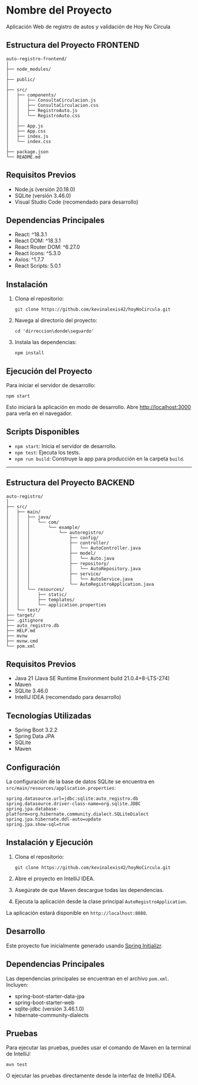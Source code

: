 # Nombre del Proyecto

Aplicación Web de registro de autos y validación de Hoy No Circula

## Estructura del Proyecto FRONTEND

```
auto-registro-frontend/
│
├── node_modules/
│
├── public/
│
├── src/
│   ├── components/
│   │   ├── ConsultaCirculacion.js
│   │   ├── ConsultaCirculacion.css
│   │   ├── RegistroAuto.js
│   │   └── RegistroAuto.css
│   │
│   ├── App.js
│   ├── App.css
│   ├── index.js
│   └── index.css
│
├── package.json
└── README.md
```

## Requisitos Previos

- Node.js (versión 20.18.0)
- SQLite (versión 3.46.0)
- Visual Studio Code (recomendado para desarrollo)

## Dependencias Principales

- React: ^18.3.1
- React DOM: ^18.3.1
- React Router DOM: ^6.27.0
- React Icons: ^5.3.0
- Axios: ^1.7.7
- React Scripts: 5.0.1

## Instalación

1. Clona el repositorio:
   ```
   git clone https://github.com/kevinalexis42/hoyNoCircula.git
   ```

2. Navega al directorio del proyecto:
   ```
   cd 'dirreccion\donde\seguardo'
   ```

3. Instala las dependencias:
   ```
   npm install
   ```

## Ejecución del Proyecto

Para iniciar el servidor de desarrollo:

```
npm start
```

Esto iniciará la aplicación en modo de desarrollo. Abre [http://localhost:3000](http://localhost:3000) para verla en el navegador.

## Scripts Disponibles

- `npm start`: Inicia el servidor de desarrollo.
- `npm test`: Ejecuta los tests.
- `npm run build`: Construye la app para producción en la carpeta `build`.

---------------------------------------------------------------------------------------

## Estructura del Proyecto BACKEND

```
auto-registro/
│
├── src/
│   ├── main/
│   │   ├── java/
│   │   │   └── com/
│   │   │       └── example/
│   │   │           └── autoregistro/
│   │   │               ├── config/
│   │   │               ├── controller/
│   │   │               │   └── AutoController.java
│   │   │               ├── model/
│   │   │               │   └── Auto.java
│   │   │               ├── repository/
│   │   │               │   └── AutoRepository.java
│   │   │               ├── service/
│   │   │               │   └── AutoService.java
│   │   │               └── AutoRegistroApplication.java
│   │   └── resources/
│   │       ├── static/
│   │       ├── templates/
│   │       └── application.properties
│   └── test/
├── target/
├── .gitignore
├── auto_registro.db
├── HELP.md
├── mvnw
├── mvnw.cmd
└── pom.xml
```

## Requisitos Previos

- Java 21 (Java SE Runtime Environment build 21.0.4+8-LTS-274)
- Maven
- SQLite 3.46.0
- IntelliJ IDEA (recomendado para desarrollo)

## Tecnologías Utilizadas

- Spring Boot 3.2.2
- Spring Data JPA
- SQLite
- Maven

## Configuración

La configuración de la base de datos SQLite se encuentra en `src/main/resources/application.properties`:

```properties
spring.datasource.url=jdbc:sqlite:auto_registro.db
spring.datasource.driver-class-name=org.sqlite.JDBC
spring.jpa.database-platform=org.hibernate.community.dialect.SQLiteDialect
spring.jpa.hibernate.ddl-auto=update
spring.jpa.show-sql=true
```

## Instalación y Ejecución

1. Clona el repositorio:
   ```
   git clone https://github.com/kevinalexis42/hoyNoCircula.git
   ```

2. Abre el proyecto en IntelliJ IDEA.

3. Asegúrate de que Maven descargue todas las dependencias.

4. Ejecuta la aplicación desde la clase principal `AutoRegistroApplication`.

La aplicación estará disponible en `http://localhost:8080`.

## Desarrollo

Este proyecto fue inicialmente generado usando [Spring Initializr](https://start.spring.io/).

## Dependencias Principales

Las dependencias principales se encuentran en el archivo `pom.xml`. Incluyen:

- spring-boot-starter-data-jpa
- spring-boot-starter-web
- sqlite-jdbc (versión 3.46.1.0)
- hibernate-community-dialects

## Pruebas

Para ejecutar las pruebas, puedes usar el comando de Maven en la terminal de IntelliJ:

```
mvn test
```

O ejecutar las pruebas directamente desde la interfaz de IntelliJ IDEA.
